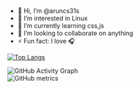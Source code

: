 - 👋 Hi, I’m @aruncs31s
- 👀 I’m interested in Linux
- 🌱 I’m currently learning css,js
- 💞️ I’m looking to collaborate on anything
- ⚡ Fun fact: I love 🎧



[![Top Langs](https://github-readme-stats.vercel.app/api/top-langs/?username=aruncs31s)](https://github.com/anuraghazra/github-readme-stats)
<br />


![GitHub Activity Graph](https://activity-graph.herokuapp.com/graph?username=aruncs31s) 
<br />
![GitHub metrics](https://metrics.lecoq.io/aruncs31s)  
<!---
aruncs31s/aruncs31s is a ✨ special ✨ repository because its `README.md` (this file) appears on your GitHub profile.
You can click the Preview link to take a look at your changes.
--->
